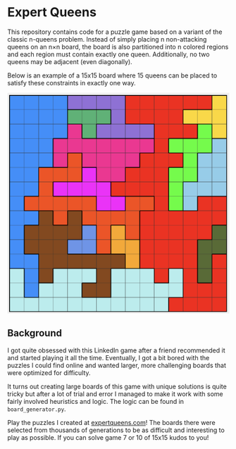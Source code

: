 # Expert Queens

This repository contains code for a puzzle game based on a variant of the classic n-queens problem. Instead of simply placing n non-attacking queens on an n×n board, the board is also partitioned into n colored regions and each region must contain exactly one queen. Additionally, no two queens may be adjacent (even diagonally). 

Below is an example of a 15x15 board where 15 queens can be placed to satisfy these constraints in exactly one way.

![15x15](15x15.png)

## Background

I got quite obsessed with this LinkedIn game after a friend recommended it and started
playing it all the time. Eventually, I got a bit bored with the puzzles I could find online and wanted larger, more challenging boards
that were optimized for difficulty.

It turns out creating large boards of this game with unique solutions is quite 
tricky but after a lot of trial and error I managed to make it work with some fairly involved heuristics and logic. The logic can be found in `board_generator.py`. 

Play the puzzles I created at [expertqueens.com](http://www.expertqueens.com)! The boards there were selected
from thousands of generations to be as difficult and interesting to play as possible.
If you can solve game 7 or 10 of 15x15 kudos to you!
